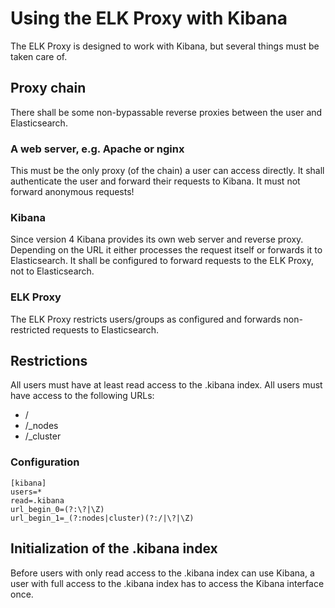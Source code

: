 # <a id="kibana"></a> Using the ELK Proxy with Kibana

The ELK Proxy is designed to work with Kibana, but several things must be taken care of.

## Proxy chain

There shall be some non-bypassable reverse proxies between the user and Elasticsearch.

### A web server, e.g. Apache or nginx

This must be the only proxy (of the chain) a user can access directly.
It shall authenticate the user and forward their requests to Kibana.
It must not forward anonymous requests!

### Kibana

Since version 4 Kibana provides its own web server and reverse proxy.
Depending on the URL it either processes the request itself or forwards it to Elasticsearch.
It shall be configured to forward requests to the ELK Proxy, not to Elasticsearch.

### ELK Proxy

The ELK Proxy restricts users/groups as configured and forwards non-restricted requests to Elasticsearch.

## Restrictions

All users must have at least read access to the .kibana index.
All users must have access to the following URLs:

* /
* /_nodes
* /_cluster

### Configuration

```
[kibana]
users=*
read=.kibana
url_begin_0=(?:\?|\Z)
url_begin_1=_(?:nodes|cluster)(?:/|\?|\Z)
```

## Initialization of the .kibana index

Before users with only read access to the .kibana index can use Kibana,
a user with full access to the .kibana index has to access the Kibana interface once.
